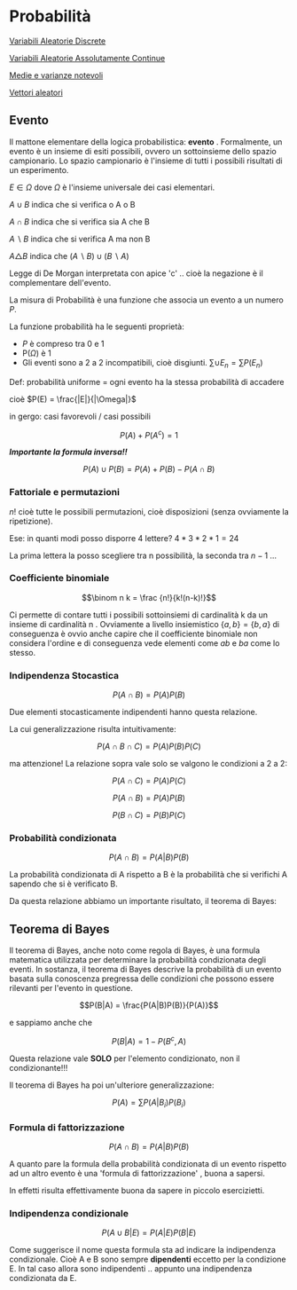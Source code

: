 # Probabilità

[ Variabili Aleatorie Discrete](01.%20Variabili%20Aleatorie%20Discrete.md)

[ Variabili Aleatorie Assolutamente Continue](02.%20Variabili%20Aleatorie%20Assolutamente%20Continue.md)

[ Medie e varianze notevoli](03.%20Medie%20e%20varianze%20notevoli.md)

[ Vettori aleatori](03.%20Vettori%20aleatori.md)

## Evento

Il mattone elementare della logica probabilistica: **evento** . 
Formalmente, un evento è un insieme di esiti possibili, ovvero un sottoinsieme dello spazio campionario. Lo spazio campionario è l'insieme di tutti i possibili risultati di un esperimento.

$E \in \Omega$  dove $\Omega$  è l'insieme universale dei casi elementari. 

$A \cup B$  indica che si verifica o A o B

$A \cap B$  indica che si verifica sia A che B

$A \backslash B$  indica che si verifica A ma non B 

$A \triangle B$ indica che $(A \backslash B) \cup (B \backslash A)$

Legge di De Morgan interpretata con apice 'c' .. cioè la negazione è il complementare dell'evento. 

La misura di Probabilità è una funzione che associa un evento a un numero $P$. 

La funzione probabilità ha le seguenti proprietà: 

- $P$ è compreso tra $0$ e $1$
- P($\Omega$) è $1$
- Gli eventi sono a $2$ a $2$ incompatibili, cioè disgiunti. $\sum \cup E_n = \sum P(E_n)$

Def: probabilità uniforme = ogni evento ha la stessa probabilità di accadere 

cioè $P(E) = \frac{|E|}{|\Omega|}$ 

in gergo: casi favorevoli / casi possibili 

$$P(A) + P(A^c)=1$$

***Importante la formula inversa!!***

$$P(A) \cup P(B) = P(A) + P(B) - P(A\cap B)$$

### Fattoriale e permutazioni

$n!$ cioè tutte le possibili permutazioni, cioè disposizioni (senza ovviamente la ripetizione).

Ese: in quanti modi posso disporre 4 lettere? $4*3*2*1 = 24$ 

La prima lettera la posso scegliere tra n possibilità, la seconda tra $n-1$ ...

### Coefficiente binomiale

$$\binom n k = \frac {n!}{k!(n-k)!}$$

Ci permette di contare tutti i possibili sottoinsiemi di cardinalità k da un insieme di cardinalità n . Ovviamente a livello insiemistico $\{ a,b\}=\{b,a\}$ di conseguenza è ovvio anche capire che il coefficiente binomiale non considera l'ordine e di conseguenza vede elementi come *ab* e *ba* come lo stesso. 

### Indipendenza Stocastica

$$P(A \cap B) = P(A)P(B)$$

Due elementi stocasticamente indipendenti hanno questa relazione. 

La cui generalizzazione risulta intuitivamente:

$$P(A \cap B \cap C) = P(A)P(B)P(C)$$

ma attenzione! La relazione sopra vale solo se valgono le condizioni a 2 a 2:

$$P(A \cap C ) = P(A)P(C)$$

$$P(A \cap B) = P(A)P(B)$$

$$P(B \cap C) = P(B)P(C)$$

### Probabilità condizionata

$$P(A\cap B) = P(A | B)P(B)$$

La probabilità condizionata di A rispetto a B è la probabilità che si verifichi A sapendo che si è verificato B. 

Da questa relazione abbiamo un importante risultato, il teorema di Bayes: 

## Teorema di Bayes

Il teorema di Bayes, anche noto come regola di Bayes, è una formula matematica utilizzata per determinare la probabilità condizionata degli eventi. In sostanza, il teorema di Bayes descrive la probabilità di un evento basata sulla conoscenza pregressa delle condizioni che possono essere rilevanti per l'evento in questione.

$$P(B|A) = \frac{P(A|B)P(B)}{P(A)}$$

e sappiamo anche che 

$$P(B|A) = 1 - P(B^c,A)$$

Questa relazione vale **SOLO** per l'elemento condizionato, non il condizionante!!!

Il teorema di Bayes ha poi un'ulteriore generalizzazione:

$$P(A) = \sum P(A|B_i)P(B_i)$$


### Formula di fattorizzazione

$$P(A\cap B) = P(A | B)P(B)$$

A quanto pare la formula della probabilità condizionata di un evento rispetto ad un altro evento è una 'formula di fattorizzazione' , buona a sapersi. 

In effetti risulta effettivamente buona da sapere in piccolo esercizietti. 

### Indipendenza condizionale

$$P(A \cup B|E) = P(A|E)P(B|E)$$

Come suggerisce il nome questa formula sta ad indicare la indipendenza condizionale. Cioè A e B sono sempre **dipendenti** eccetto per la condizione E. In tal caso allora sono indipendenti .. appunto una indipendenza condizionata da E. 
